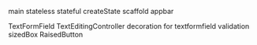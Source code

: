 main
stateless
stateful
createState
scaffold
appbar

TextFormField
TextEditingController
decoration for textformfield
validation
sizedBox
RaisedButton